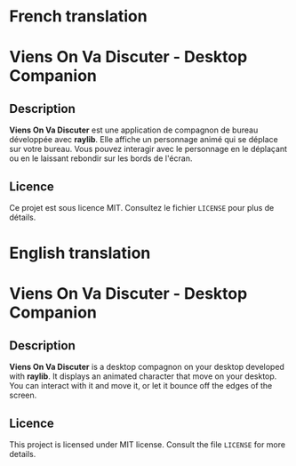 # French translation

# Viens On Va Discuter - Desktop Companion

## Description

**Viens On Va Discuter** est une application de compagnon de bureau développée avec **raylib**. Elle affiche un personnage animé qui se déplace sur votre bureau. Vous pouvez interagir avec le personnage en le déplaçant ou en le laissant rebondir sur les bords de l'écran.

## Licence

Ce projet est sous licence MIT. Consultez le fichier `LICENSE` pour plus de détails.

# English translation

# Viens On Va Discuter - Desktop Companion

## Description

**Viens On Va Discuter** is a desktop compagnon on your desktop developed with **raylib**. It displays an animated character that move on your desktop. You can interact with it and move it, or let it bounce off the edges of the screen.

## Licence

This project is licensed under MIT license. Consult the file `LICENSE` for more details.

